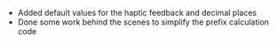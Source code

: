 - Added default values for the haptic feedback and decimal places
- Done some work behind the scenes to simplify the prefix calculation code
